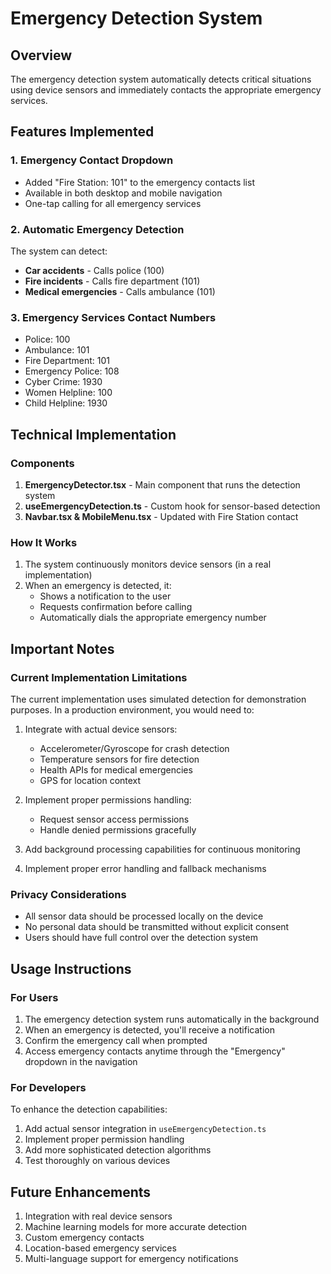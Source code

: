 # Emergency Detection System

## Overview
The emergency detection system automatically detects critical situations using device sensors and immediately contacts the appropriate emergency services.

## Features Implemented

### 1. Emergency Contact Dropdown
- Added "Fire Station: 101" to the emergency contacts list
- Available in both desktop and mobile navigation
- One-tap calling for all emergency services

### 2. Automatic Emergency Detection
The system can detect:
- **Car accidents** - Calls police (100)
- **Fire incidents** - Calls fire department (101)
- **Medical emergencies** - Calls ambulance (101)

### 3. Emergency Services Contact Numbers
- Police: 100
- Ambulance: 101
- Fire Department: 101
- Emergency Police: 108
- Cyber Crime: 1930
- Women Helpline: 100
- Child Helpline: 1930

## Technical Implementation

### Components
1. **EmergencyDetector.tsx** - Main component that runs the detection system
2. **useEmergencyDetection.ts** - Custom hook for sensor-based detection
3. **Navbar.tsx & MobileMenu.tsx** - Updated with Fire Station contact

### How It Works
1. The system continuously monitors device sensors (in a real implementation)
2. When an emergency is detected, it:
   - Shows a notification to the user
   - Requests confirmation before calling
   - Automatically dials the appropriate emergency number

## Important Notes

### Current Implementation Limitations
The current implementation uses simulated detection for demonstration purposes. In a production environment, you would need to:

1. Integrate with actual device sensors:
   - Accelerometer/Gyroscope for crash detection
   - Temperature sensors for fire detection
   - Health APIs for medical emergencies
   - GPS for location context

2. Implement proper permissions handling:
   - Request sensor access permissions
   - Handle denied permissions gracefully

3. Add background processing capabilities for continuous monitoring

4. Implement proper error handling and fallback mechanisms

### Privacy Considerations
- All sensor data should be processed locally on the device
- No personal data should be transmitted without explicit consent
- Users should have full control over the detection system

## Usage Instructions

### For Users
1. The emergency detection system runs automatically in the background
2. When an emergency is detected, you'll receive a notification
3. Confirm the emergency call when prompted
4. Access emergency contacts anytime through the "Emergency" dropdown in the navigation

### For Developers
To enhance the detection capabilities:
1. Add actual sensor integration in `useEmergencyDetection.ts`
2. Implement proper permission handling
3. Add more sophisticated detection algorithms
4. Test thoroughly on various devices

## Future Enhancements
1. Integration with real device sensors
2. Machine learning models for more accurate detection
3. Custom emergency contacts
4. Location-based emergency services
5. Multi-language support for emergency notifications